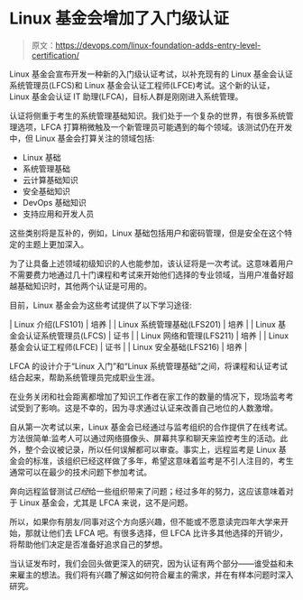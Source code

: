 # Linux 基金会增加了入门级认证

> 原文：<https://devops.com/linux-foundation-adds-entry-level-certification/>

Linux 基金会宣布开发一种新的入门级认证考试，以补充现有的 Linux 基金会认证系统管理员(LFCS)和 Linux 基金会认证工程师(LFCE)考试。这个新的认证，Linux 基金会认证 IT 助理(LFCA)，目标人群是刚刚进入系统管理。

认证将侧重于考生的系统管理基础知识。我们处于一个复杂的世界，有很多系统管理选项，LFCA 打算稍微触及一个新管理员可能遇到的每个领域。该测试仍在开发中，但 Linux 基金会打算关注的领域包括:

*   Linux 基础
*   系统管理基础
*   云计算基础知识
*   安全基础知识
*   DevOps 基础知识
*   支持应用和开发人员

这些类别将是互补的，例如，Linux 基础包括用户和密码管理，但是安全在这个特定的主题上更加深入。

为了让具备上述领域初级知识的人也能参加，该认证将是一次考试。这意味着用户不需要费力地通过几十门课程和考试来开始他们选择的专业领域，当用户准备好超越基础知识时，其他两个认证是可用的。

目前，Linux 基金会为这些考试提供了以下学习途径:

| Linux 介绍(LFS101) | 培养 |
| Linux 系统管理基础(LFS201) | 培养 |
| Linux 基金会认证系统管理员(LFCS) | 证书 |
| Linux 网络和管理(LFS211) | 培养 |
| Linux 基金会认证工程师(LFCE) | 证书 |
| Linux 安全基础(LFS216) | 培养 |

LFCA 的设计介于“Linux 入门”和“Linux 系统管理基础”之间，将课程和认证考试结合起来，帮助系统管理员完成职业生涯。

在业务关闭和社会距离都增加了知识工作者在家工作的数量的情况下，现场监考考试受到了影响。这是不幸的，因为寻求通过认证来改善自己地位的人数激增。

自从第一次考试以来，Linux 基金会已经通过与监考组织的合作提供了在线考试。方法很简单:监考人可以通过网络摄像头、屏幕共享和聊天来监控考生的活动。此外，整个会议被记录，所以任何误解都可以审查。事实上，远程监考是 Linux 基金会的标准，该组织已经这样做了多年，希望这意味着监考是不引人注目的，考生通常可以在最少的技术问题下参加考试。

奔向远程监督测试*已经*给一些组织带来了问题；经过多年的努力，这应该意味着对于 Linux 基金会，尤其是 LFCA 来说，这不是问题。

所以，如果你有朋友/同事对这个方向感兴趣，但不能或不愿意读完四年大学来开始，那就让他们去 LFCA 吧。有很多选择，但 LFCA 比许多其他选择的开销少，将帮助他们决定是否准备好追求自己的梦想。

当认证发布时，我们会回头做更深入的研究，因为认证有两个部分——谁受益和未来雇主的想法。我们将有兴趣了解这如何符合雇主的需求，并在有样本问题时深入研究。